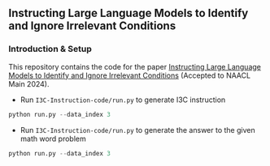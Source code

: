 ## Instructing Large Language Models to Identify and Ignore Irrelevant Conditions

### Introduction & Setup

This repository contains the code for the paper [Instructing Large Language Models to Identify and Ignore Irrelevant Conditions]() (Accepted to NAACL Main 2024).

 - Run `I3C-Instruction-code/run.py` to generate I3C instruction

```python
python run.py --data_index 3
```

 - Run `I3C-Instruction-code/run.py` to generate the answer to the given math word problem

```python
python run.py --data_index 3
```
